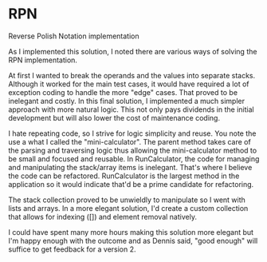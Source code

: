 # RPN
Reverse Polish Notation implementation

As I implemented this solution, I noted there are various ways of solving the RPN implementation.

At first I wanted to break the operands and the values into separate stacks. Although it worked for the main test cases, it would have required a lot of exception coding to handle the more "edge" cases. That proved to be inelegant and costly. In this final solution, I implemented a much simpler approach with more natural logic. This not only pays dividends in the initial development but will also lower the cost of maintenance coding.

I hate repeating code, so I strive for logic simplicity and reuse. You note the use a what I called the "mini-calculator". The parent method takes care of the parsing and traversing logic thus allowing the mini-calculator method to be small and focused and reusable.
In RunCalculator, the code for managing and manipulating the stack/array items is inelegant. That's where I believe the code can be refactored. RunCalculator is the largest method in the application so it would indicate that'd be a prime candidate for refactoring.

The stack collection proved to be unwieldly to manipulate so I went with lists and arrays. In a more elegant solution, I'd create a custom collection that allows for indexing ([]) and element removal natively.

I could have spent many more hours making this solution more elegant but I'm happy enough with the outcome and as Dennis said, "good enough" will suffice to get feedback for a version 2.

